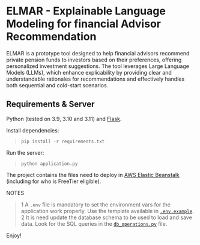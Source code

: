 # ELMAR - Explainable Language Modeling for financial Advisor Recommendation

ELMAR is a prototype tool designed to help financial advisors recommend private pension funds to investors based on their preferences, offering personalized investment suggestions.
The tool leverages Large Language Models (LLMs), which enhance explicability by providing clear and understandable rationales for recommendations and effectively handles both sequential and cold-start scenarios. 

## Requirements & Server

Python  (tested on 3.9, 3.10 and 3.11) and [Flask](https://flask.palletsprojects.com/en/3.0.x/).

Install dependencies:
> `pip install -r requirements.txt`

Run the server:
> `python application.py`

The project contains the files need to deploy in [AWS Elastic Beanstalk](https://aws.amazon.com/elasticbeanstalk/) (including for who is FreeTier eligible).

NOTES
> 1 A `.env` file is mandatory to set the environment vars for the application work properly. Use the template available in [`.env.example`](.env.example). 
> 2 It is need update the database schema to be used to load and save data. Look for the SQL queries in the [`db_operations.py`](db_operations.py) file.



Enjoy!
